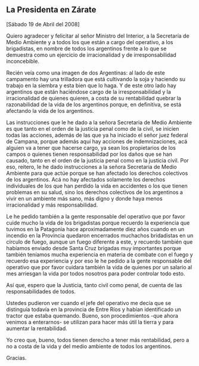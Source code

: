 La Presidenta en Zárate
-----------------------

[Sábado 19 de Abril del 2008]

Quiero agradecer y felicitar al señor Ministro del Interior, a la
Secretaría de Medio Ambiente y a todos los que están a cargo del
operativo, a los brigadistas, en nombre de todos los argentinos frente a
lo que se demuestra como un ejercicio de irracionalidad y de
irresponsabilidad inconcebible.

Recién veía como una imagen de dos Argentinas: al lado de este
campamento hay una trilladora que está cultivando la soja y haciendo su
trabajo en la siembra y esta bien que lo haga. Y de este otro lado hay
argentinos que están haciéndose cargo de la irresponsabilidad y la
irracionalidad de quienes quieren, a costa de su rentabilidad quebrar la
razonabilidad de la vida de los argentinos porque, en definitiva, se
está afectando la vida de los argentinos.

Las instrucciones que le he dado a la señora Secretaria de Medio
Ambiente es que tanto en el orden de la justicia penal como de la civil,
se inicien todas las acciones, además de las que ya ha iniciado el señor
juez federal de Campana, porque además aquí hay acciones de
indemnizaciones, acá alguien va a tener que hacerse cargo, ya sean los
propietarios de los campos o quienes tienen responsabilidad por los
daños que se han causado, tanto en el orden de la justicia penal como en
la justicia civil. Por eso, reitero, le he dado instrucciones a la
señora Secretaria de Medio Ambiente para que actúe porque se han
afectado los derechos colectivos de los argentinos. Acá no hay afectados
solamente los derechos individuales de los que han perdido la vida en
accidentes o los que tienen problemas en su salud, sino los derechos
colectivos de los argentinos a vivir en un ambiente más sano, más digno
y donde haya menos irracionalidad y más responsabilidad.

Le he pedido también a la gente responsable del operativo que por favor
cuide mucho la vida de los brigadistas porque recuerdo la experiencia
que tuvimos en la Patagonia hace aproximadamente diez años cuando en un
incendio en la Provincia quedaron encerrados muchachos bridadistas en un
círculo de fuego, aunque un fuego diferente a este, y recuerdo también
que habíamos enviado desde Santa Cruz brigadas muy importantes porque
también teníamos mucha experiencia en materia de combate con el fuego y
recuerdo esa experiencia y por eso le he pedido a la gente responsable
del operativo que por favor cuidara también la vida de quienes por un
salario al mes arriesgan la vida por todos nosotros para poder controlar
todo esto.

Así que, espero que la Justicia, tanto civil como penal, de cuenta de
las responsabilidades de todos.

Ustedes pudieron ver cuando el jefe del operativo me decía que se
distinguía todavía en la provincia de Entre Ríos y habían identificado
un tractor que estaba quemando. Bueno, son procedimientos -que ahora
venimos a enterarnos- se utilizan para hacer más útil la tierra y para
aumentar la rentabilidad.

Yo creo que, bueno, todos tienen derecho a tener más rentabilidad, pero
a no a costa de la vida y del medio ambiente de todos los argentinos.

Gracias.     
